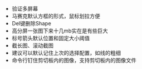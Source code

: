- 验证多屏幕
- 马赛克默认方框的形式，鼠标划拉方便
- Del键删除Shape
- 高分屏一张图下来十几mb实在是有些巨大
- 标号箭头默认位置和固定大小阈值
- 截长图、滚动截图
- 建议可以默认记住上次的选择配置，如线的粗细
- 命令行钉住剪切板内的图像，支持剪切板内的图像文件